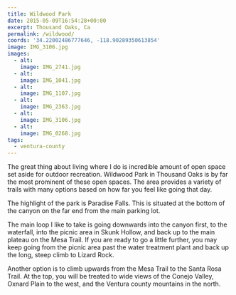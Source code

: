 ```yaml
---
title: Wildwood Park
date: 2015-05-09T16:54:28+00:00
excerpt: Thousand Oaks, Ca
permalink: /wildwood/
coords: '34.22002486777646, -118.90289350613854'
image: IMG_3106.jpg
images:
  - alt: 
    image: IMG_2741.jpg
  - alt: 
    image: IMG_1041.jpg
  - alt: 
    image: IMG_1107.jpg
  - alt: 
    image: IMG_2363.jpg
  - alt: 
    image: IMG_3106.jpg
  - alt: 
    image: IMG_0268.jpg
tags:
  - ventura-county
---
```

The great thing about living where I do is incredible amount of open space set aside for outdoor recreation. Wildwood Park in Thousand Oaks is by far the most prominent of these open spaces. The area provides a variety of trails with many options based on how far you feel like going that day.

The highlight of the park is Paradise Falls. This is situated at the bottom of the canyon on the far end from the main parking lot.

The main loop I like to take is going downwards into the canyon first, to the waterfall, into the picnic area in Skunk Hollow, and back up to the main plateau on the Mesa Trail. If you are ready to go a little further, you may keep going from the picnic area past the water treatment plant and back up the long, steep climb to Lizard Rock.

Another option is to climb upwards from the Mesa Trail to the Santa Rosa Trail. At the top, you will be treated to wide views of the Conejo Valley, Oxnard Plain to the west, and the Ventura county mountains in the north.